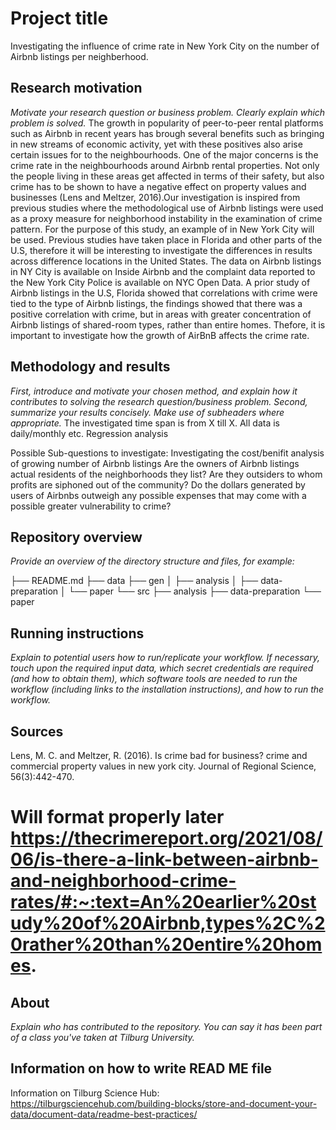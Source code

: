 # Project title

Investigating the influence of crime rate in New York City on the number of Airbnb listings per neighberhood.

## Research motivation
*Motivate your research question or business problem. Clearly explain which problem is solved.*
The growth in popularity of peer-to-peer rental platforms such as Airbnb in recent years has brough several benefits such as bringing in new streams of economic activity, yet with these positives also arise certain issues for to the neighbourhoods. One of the major concerns is the crime rate in the neighbourhoods around Airbnb rental properties. Not only the people living in these areas get affected in terms of their safety, but also crime has to be shown to have a negative effect on property values and businesses (Lens and Meltzer, 2016).Our investigation is inspired from previous studies where the  methodological use of Airbnb listings were used as a proxy measure for neighborhood instability in the examination of crime pattern. For the purpose of this study, an example of in New York City will be used. Previous studies have taken place in Florida and other parts of the U.S, therefore it will be interesting to investigate the differences in results across difference locations in the United States. The data on Airbnb listings in NY City is available on Inside Airbnb and the complaint data reported to the New York City Police is available on NYC Open Data. A prior study of Airbnb listings in the U.S, Florida showed that  correlations with crime were tied to the type of Airbnb listings, the findings showed that there was a positive correlation with crime, but in areas with greater concentration of Airbnb listings of shared-room types, rather than entire homes. Thefore, it is important to investigate how the growth of AirBnB affects the crime rate. 

## Methodology and results
*First, introduce and motivate your chosen method, and explain how it contributes to solving the research question/business problem.*
*Second, summarize your results concisely. Make use of subheaders where appropriate.*
The investigated time span is from X till X. All data is daily/monthly etc. 
Regression analysis

Possible Sub-questions to investigate:
Investigating the cost/benifit analysis of growing number of Airbnb listings
Are the owners of Airbnb listings actual residents of the neighborhoods they list? 
Are they outsiders to whom profits are siphoned out of the community?
Do the dollars generated by users of Airbnbs outweigh any possible expenses that may come with a possible greater vulnerability to crime?

## Repository overview
*Provide an overview of the directory structure and files, for example:*

├── README.md
├── data
├── gen
│   ├── analysis
│   ├── data-preparation
│   └── paper
└── src
    ├── analysis
    ├── data-preparation
    └── paper

## Running instructions
*Explain to potential users how to run/replicate your workflow. If necessary, touch upon the required input data, which secret credentials are required (and how to obtain them), which software tools are needed to run the workflow (including links to the installation instructions), and how to run the workflow.*



## Sources
Lens, M. C. and Meltzer, R. (2016). Is crime bad for business? crime and commercial property values in new york city. Journal of Regional Science, 56(3):442-470.

# Will format properly later https://thecrimereport.org/2021/08/06/is-there-a-link-between-airbnb-and-neighborhood-crime-rates/#:~:text=An%20earlier%20study%20of%20Airbnb,types%2C%20rather%20than%20entire%20homes.


## About
*Explain who has contributed to the repository. You can say it has been part of a class you've taken at Tilburg University.*


## Information on how to write READ ME file
Information on Tilburg Science Hub: https://tilburgsciencehub.com/building-blocks/store-and-document-your-data/document-data/readme-best-practices/
